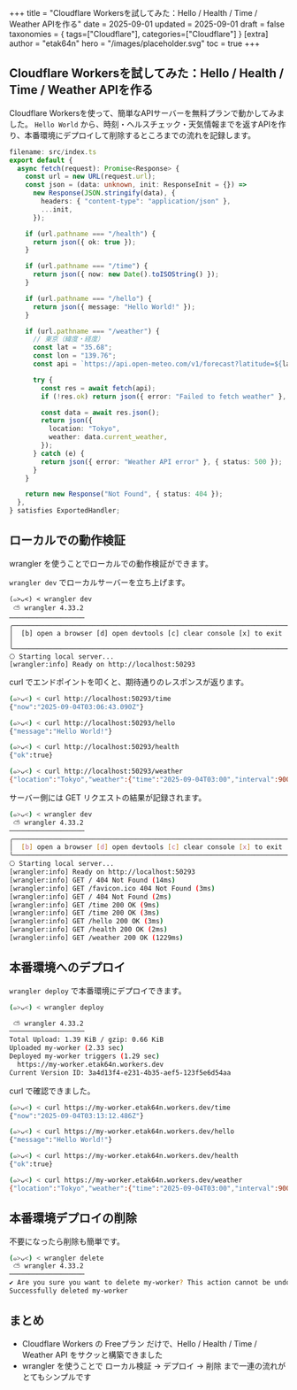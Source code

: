 +++
title = "Cloudflare Workersを試してみた：Hello / Health / Time / Weather APIを作る"
date = 2025-09-01
updated = 2025-09-01
draft = false
taxonomies = { tags=["Cloudflare"], categories=["Cloudflare"] }
[extra]
author = "etak64n"
hero = "/images/placeholder.svg"
toc = true
+++

## Cloudflare Workersを試してみた：Hello / Health / Time / Weather APIを作る

Cloudflare Workersを使って、簡単なAPIサーバーを無料プランで動かしてみました。
`Hello World` から、時刻・ヘルスチェック・天気情報までを返すAPIを作り、本番環境にデプロイして削除するところまでの流れを記録します。

```ts
filename: src/index.ts
export default {
  async fetch(request): Promise<Response> {
    const url = new URL(request.url);
    const json = (data: unknown, init: ResponseInit = {}) =>
      new Response(JSON.stringify(data), {
        headers: { "content-type": "application/json" },
        ...init,
      });

    if (url.pathname === "/health") {
      return json({ ok: true });
    }

    if (url.pathname === "/time") {
      return json({ now: new Date().toISOString() });
    }

    if (url.pathname === "/hello") {
      return json({ message: "Hello World!" });
    }

    if (url.pathname === "/weather") {
      // 東京（緯度・経度）
      const lat = "35.68";
      const lon = "139.76";
      const api = `https://api.open-meteo.com/v1/forecast?latitude=${lat}&longitude=${lon}&current_weather=true`;

      try {
        const res = await fetch(api);
        if (!res.ok) return json({ error: "Failed to fetch weather" }, { status: 500 });

        const data = await res.json();
        return json({
          location: "Tokyo",
          weather: data.current_weather,
        });
      } catch (e) {
        return json({ error: "Weather API error" }, { status: 500 });
      }
    }

    return new Response("Not Found", { status: 404 });
  },
} satisfies ExportedHandler;
```

## ローカルでの動作検証
wrangler を使うことでローカルでの動作検証ができます。

`wrangler dev` でローカルサーバーを立ち上げます。

```
(๑>ᴗ<) < wrangler dev
 ⛅️ wrangler 4.33.2
───────────────────
╭──────────────────────────────────────────────────────────────────────╮
│  [b] open a browser [d] open devtools [c] clear console [x] to exit  │
╰──────────────────────────────────────────────────────────────────────╯
⎔ Starting local server...
[wrangler:info] Ready on http://localhost:50293
```

curl でエンドポイントを叩くと、期待通りのレスポンスが返ります。

```sh
(๑>ᴗ<) < curl http://localhost:50293/time
{"now":"2025-09-04T03:06:43.090Z"}
```

```sh
(๑>ᴗ<) < curl http://localhost:50293/hello
{"message":"Hello World!"}
```

```sh
(๑>ᴗ<) < curl http://localhost:50293/health
{"ok":true}
```

```sh
(๑>ᴗ<) < curl http://localhost:50293/weather
{"location":"Tokyo","weather":{"time":"2025-09-04T03:00","interval":900,"temperature":25.4,"windspeed":3.6,"winddirection":315,"is_day":1,"weathercode":51}}
```

サーバー側には GET リクエストの結果が記録されます。

```sh
(๑>ᴗ<) < wrangler dev
 ⛅️ wrangler 4.33.2
───────────────────
╭──────────────────────────────────────────────────────────────────────╮
│  [b] open a browser [d] open devtools [c] clear console [x] to exit  │
╰──────────────────────────────────────────────────────────────────────╯
⎔ Starting local server...
[wrangler:info] Ready on http://localhost:50293
[wrangler:info] GET / 404 Not Found (14ms)
[wrangler:info] GET /favicon.ico 404 Not Found (3ms)
[wrangler:info] GET / 404 Not Found (2ms)
[wrangler:info] GET /time 200 OK (9ms)
[wrangler:info] GET /time 200 OK (3ms)
[wrangler:info] GET /hello 200 OK (3ms)
[wrangler:info] GET /health 200 OK (2ms)
[wrangler:info] GET /weather 200 OK (1229ms)
```

## 本番環境へのデプロイ

`wrangler deploy` で本番環境にデプロイできます。

```sh
(๑>ᴗ<) < wrangler deploy

 ⛅️ wrangler 4.33.2
───────────────────
Total Upload: 1.39 KiB / gzip: 0.66 KiB
Uploaded my-worker (2.33 sec)
Deployed my-worker triggers (1.29 sec)
  https://my-worker.etak64n.workers.dev
Current Version ID: 3a4d13f4-e231-4b35-aef5-123f5e6d54aa
```

curl で確認できました。

```sh
(๑>ᴗ<) < curl https://my-worker.etak64n.workers.dev/time
{"now":"2025-09-04T03:13:12.486Z"}
```

```sh
(๑>ᴗ<) < curl https://my-worker.etak64n.workers.dev/hello
{"message":"Hello World!"}
```

```sh
(๑>ᴗ<) < curl https://my-worker.etak64n.workers.dev/health
{"ok":true}
```

```sh
(๑>ᴗ<) < curl https://my-worker.etak64n.workers.dev/weather
{"location":"Tokyo","weather":{"time":"2025-09-04T03:00","interval":900,"temperature":25.4,"windspeed":3.6,"winddirection":315,"is_day":1,"weathercode":51}}
```

## 本番環境デプロイの削除

不要になったら削除も簡単です。

```sh
(๑>ᴗ<) < wrangler delete
 ⛅️ wrangler 4.33.2
───────────────────
✔ Are you sure you want to delete my-worker? This action cannot be undone. … yes
Successfully deleted my-worker
```

## まとめ
- Cloudflare Workers の Freeプラン だけで、Hello / Health / Time / Weather API をサクッと構築できました
- wrangler を使うことで ローカル検証 → デプロイ → 削除 まで一連の流れがとてもシンプルです